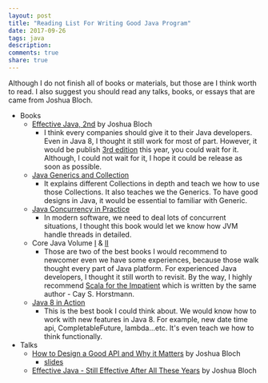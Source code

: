 ```yaml
---
layout: post
title: "Reading List For Writing Good Java Program"
date: 2017-09-26
tags: java
description:
comments: true
share: true
---
```


Although I do not finish all of books or materials, but those are I think worth to read. I also suggest you should read any talks, books, or essays that are came from Joshua Bloch.

* Books 
    * [Effective Java, 2nd](https://www.amazon.com/Effective-Java-2nd-Joshua-Bloch/dp/0321356683/) by Joshua Bloch
        * I think every companies should give it to their Java developers. Even in Java 8, I thought it still work for most of part. However, it would be publish [3rd edition](https://www.amazon.com/Effective-Java-3rd-Joshua-Bloch/dp/0134685997) this year, you could wait for it. Although, I could not wait for it, I hope it could be release as soon as possible.   
    * [Java Generics and Collection](http://shop.oreilly.com/product/9780596527754.do)
        * It explains different Collections in depth and teach we how to use those Collections. It also teaches we the Generics. To have good designs in Java, it would be essential to familiar with Generic.
    * [Java Concurrency in Practice](https://www.amazon.com/gp/product/0321349601)
        * In modern software, we need to deal lots of concurrent situations, I thought this book would let we know how JVM handle threads in detailed.
    * Core Java Volume [I](https://www.amazon.com/Core-Java-I-Fundamentals-10th/dp/0134177304) & [II](https://www.amazon.com/Core-Java-II-Advanced-Features-10th/dp/0134177290)
        * Those are two of the best books I would recommend to newcomer even we have some experiences, because those walk thought every part of Java platform. For experienced Java developers, I thought it still worth to revisit. By the way, I highly recommend [Scala for the Impatient](http://www.horstmann.com/scala/index.html) which is written by the same author - Cay S. Horstmann.   
    * [Java 8 in Action](https://www.manning.com/books/java-8-in-action)
        * This is the best book I could think about. We would know how to work with new features in Java 8. For example, new date time api, CompletableFuture, lambda...etc. It's even teach we how to think functionally.
* Talks
    * [How to Design a Good API and Why it Matters](https://www.youtube.com/watch?v=heh4OeB9A-c) by Joshua Bloch
        * [slides](http://www.cs.bc.edu/~muller/teaching/cs102/s06/lib/pdf/api-design)
    * [Effective Java - Still Effective After All These Years](https://www.youtube.com/watch?v=V1vQf4qyMXg) by Joshua Bloch
